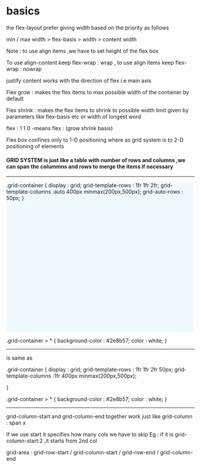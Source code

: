 # basics
<P> the flex-layout prefer giving width based on the priority as follows </P> 
<p> min / max width > flex-basis > width > content width </p> 

<p> Note : to use align items ,we have to set height of the flex box  </p> 
<p> To use align-content keep flex-wrap : wrap , to use align items keep flex-wrap : nowrap</p>
<p> justify content works with the direction of flex i.e main axis </p>
<P> Flex grow : makes the flex items to max possible width of the container by default</P> 
<p> Flex shrink : makes the flex items to shrink to possible width limit given by parameters like flex-basis etc or width of longest word</p>
<p> flex : 1 1 0 -means flex : (grow  shrink  basis)</p>
<p> Flex box confines only to 1-D positioning where as grid system is to 2-D positioning of elements </p> 
<h4> GRID SYSTEM is just like a table with number of rows and columns ,we can span the colummns and rows to merge the items if necessary</h4>
<hr/>
<P style="background-color:aliceblue;height :400px;width : 500px"> .grid-container {
    display : grid;
    grid-template-rows : 1fr 1fr 2fr;
    grid-template-columns :auto 400px minmax(200px,500px);
    grid-auto-rows : 50px;
}

.grid-container > * {
    background-color : #2e8b57;
    color : white;
} </P> 
<hr/>
<p> is same as </p>
<P>.grid-container {
    display : grid;
    grid-template-rows : 1fr 1fr 2fr 50px;
    grid-template-columns :1fr 400px minmax(200px,500px);

}

.grid-container > * {
    background-color : #2e8b57;
    color : white;
}</P>
<hr/>
<p> grid-column-start and grid-column-end together work just like grid-column : span x</p> 
<p> If we use start it specifies how many cols we have to skip Eg : if it is grid-column-start:2 ,it starts from 2nd col </p>
<p> grid-area : grid-row-start /  grid-column-start / grid-row-end / grid-column-end </p>
